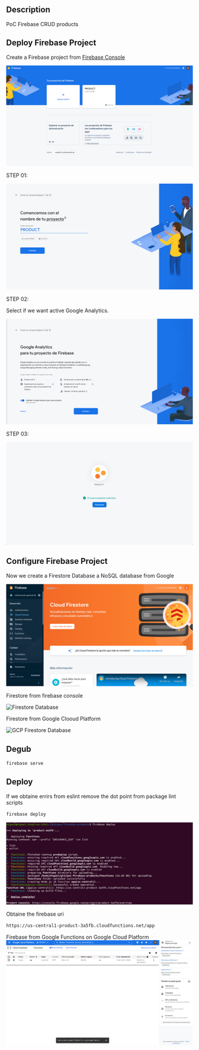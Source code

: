 ## Description
PoC Firebase CRUD products

## Deploy Firebase Project

Create a Firebase project from [Firebase Console](https://console.firebase.google.com/)

![Firebase Console](captures/firebase_console.png "Firebase Console")

STEP 01:

![Firebase project name](captures/firebase_project_name.png "Firebase project name")

STEP 02:

Select if we want active Google Analytics.

![Firebase Google Analytics](captures/firebase_google_analytics.png "Firebase Google Analytics")

STEP 03:

![Firebase Project Confirmation](captures/firebase_project_confirmation.png "Firebase Project Confirmation")

## Configure Firebase Project

Now we create a Firestore Database a NoSQL database from Google

![Firebase Firestore Database](captures/firebase_firestore_creation.png "Firebase Firestore Database")

Firestore from firebase console

![Firestore Database](captures/firestore_database.png "Firestore 
Database")

Firestore from Google Clooud Platform

![GCP Firestore Database](captures/gcp_firestore_database.png "GCP Firestore 
Database")

## Degub

```sh
firebase serve
```

## Deploy

If we obtaine errirs from eslint remove the dot point from package lint scripts
```sh
firebase deploy
```

![Firebase Deployment](captures/firebase_deploy.png "Firebase Deployment")

Obtaine the firebase uri

```sh
https://us-central1-product-3a5fb.cloudfunctions.net/app
```

Firebase from Google Functions on Google Cloud Platform
![Google Functions GCP](captures/firebase_gcp.png "Google Functions GCP")